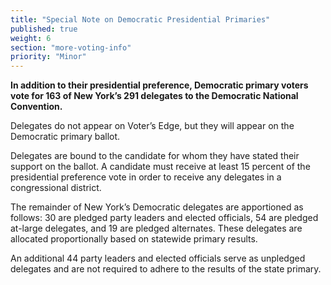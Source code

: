 ```yaml
---
title: "Special Note on Democratic Presidential Primaries"
published: true
weight: 6
section: "more-voting-info"
priority: "Minor"
---
```


**In addition to their presidential preference, Democratic primary voters vote for 163 of New York’s 291 delegates to the Democratic National Convention.**  

Delegates do not appear on Voter’s Edge, but they will appear on the Democratic primary ballot.  

Delegates are bound to the candidate for whom they have stated their support on the ballot. A candidate must receive at least 15 percent of the presidential preference vote in order to receive any delegates in a congressional district.  

The remainder of New York’s Democratic delegates are apportioned as follows: 30 are pledged party leaders and elected officials, 54 are pledged at-large delegates, and 19 are pledged alternates. These delegates are allocated proportionally based on statewide primary results.  

An additional 44 party leaders and elected officials serve as unpledged delegates and are not required to adhere to the results of the state primary.  
